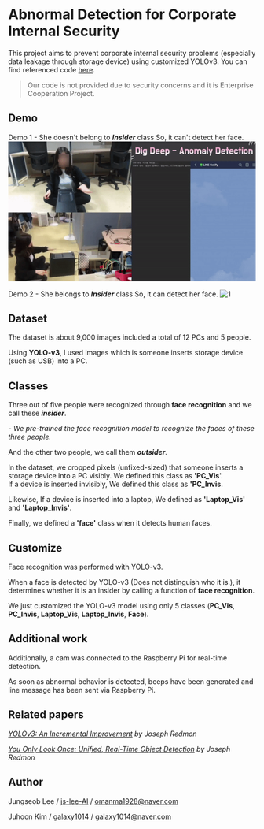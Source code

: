 # Abnormal Detection for Corporate Internal Security
This project aims to prevent corporate internal security problems (especially data leakage through storage device) using customized YOLOv3.  You can find referenced code [here](https://github.com/eriklindernoren/PyTorch-YOLOv3). 

> Our code is not provided due to security concerns and it is Enterprise Cooperation Project.

## Demo
Demo 1 - She doesn't belong to ***Insider*** class So, it can't detect her face. 
![0](./gif/demo1.gif)

Demo 2 - She belongs to ***Insider*** class So, it can detect her face. 
![1](./gif/demo2.gif)

## Dataset
The dataset is about 9,000 images included a total of 12 PCs and 5 people.

Using **YOLO-v3**, I used images which is someone inserts storage device (such as USB) into a PC.

## Classes
Three out of five people were recognized through **face recognition**  and we call these ***insider***.

*- We pre-trained the face recognition model to recognize the faces of these three people.*

And the other two people, we call them ***outsider***. 

In the dataset,  we cropped pixels (unfixed-sized) that someone inserts a storage device into a PC visibly. We defined this class as **'PC_Vis**'. <br>
If a device is inserted invisibly, We defined this class as **'PC_Invis**.


Likewise, If a device is inserted into a laptop, We defined as **'Laptop_Vis'** and **'Laptop_Invis'**.


Finally, we defined a **'face'** class when it detects human faces.

## Customize
Face recognition was performed with YOLO-v3.

When a face is detected by YOLO-v3 (Does not distinguish who it is.), it determines whether it is an insider by calling a function of **face recognition**.

We just customized the YOLO-v3 model using only 5 classes (**PC_Vis**, **PC_Invis**, **Laptop_Vis**, **Laptop_Invis**, **Face**).

## Additional work
Additionally, a cam was connected to the Raspberry Pi for real-time detection. 

As soon as abnormal behavior is detected, beeps have been generated and line message has been sent via Raspberry Pi.

## Related papers
[*YOLOv3: An Incremental Improvement*](https://arxiv.org/abs/1804.02767) *by Joseph Redmon*

[*You Only Look Once: Unified, Real-Time Object Detection*](https://arxiv.org/abs/1506.02640) *by Joseph Redmon*


## Author
Jungseob Lee / [ js-lee-AI](https://github.com/js-lee-AI) / omanma1928@naver.com

Juhoon Kim / [galaxy1014](https://github.com/galaxy1014) / galaxy1014@naver.com


